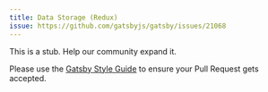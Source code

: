 ```yaml
---
title: Data Storage (Redux)
issue: https://github.com/gatsbyjs/gatsby/issues/21068
---
```


This is a stub. Help our community expand it.

Please use the [Gatsby Style Guide](/contributing/gatsby-style-guide/) to ensure your
Pull Request gets accepted.

